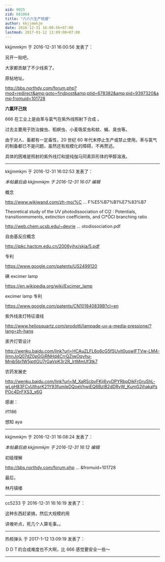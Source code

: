 ```yaml
---
aid: 9025
zid: 681064
title: "六六六生产梳理"
author: kkjjmmkjm
date: 2016-12-31 16:00:56+07:00
lastmod: 2017-01-12 13:09:00+07:00
---
```


kkjjmmkjm 于 2016-12-31 16:00:56 发表了：

另开一贴吧，

大家都贡献了不少线索了。

原帖地址。

http://bbs.northdy.com/forum.php?mod=redirect&amp;goto=findpost&amp;ptid=678382&amp;pid=9397320&amp;fromuid=101728

**六氯环己烷**

666 在工业上是由苯与氯气在紫外线照射下合成 。

过去主要用于防治蝗虫、稻螟虫、小麦吸浆虫和蚊、蝇、臭虫等。

由于对人、畜都有一定毒性，20 世纪 60 年代末停止生产或禁止使用。苯与氯气的制备都已不是问题，虽然还有规模化的障碍，不再赘述。

具体的困难是照射的紫外线灯和提纯伽马同素异形体的甲醇溶液。

---

kkjjmmkjm 于 2016-12-31 16:02:53 发表了：

_本帖最后由 kkjjmmkjm 于 2016-12-31 16:07 编辑_

概念

http://www.wikiwand.com/zh-mo/%C ... F%E5%B7%B1%E7%83%B7

Theoretical study of the UV photodissociation of Cl2 : Potentials, transitionmoments, extinction coefficients, and Cl\*ÕCl branching ratio

http://web.chem.ucsb.edu/~devrie ... otodissociation.pdf

自由基反应概念

http://jpkc.hactcm.edu.cn/2006yjhx/skja/5.pdf

专利

https://www.google.com/patents/US2499120

碘 excimer lamp

https://en.wikipedia.org/wiki/Excimer_lamp

excimer lamp 专利

https://www.google.com/patents/CN101840839B?cl=en

紫外线汞灯特征谱线

http://www.heliosquartz.com/prodotti/lampade-uv-a-media-pressione/?lang=zh-hans

汞齐灯管设计

http://wenku.baidu.com/link?url=HCAuZLFL6o6cG5fSUyit0uswIFTVw-LM4-ilmnJoQ07dZ0pGGiRNHd4CrrQZiwOgvhu-Mnjb5bj1W5jptIGU7rGaVpK3r2R_lrtMmUf3tk7

农药发展史

http://wenku.baidu.com/link?url=M_XaRScbvFKji6vyDPYRbpDikFrGruShL-wLgH83FCvUthsrK21Y93fumleDQoeVhwiEQ6BziB2dDRvW_KumG2jhakaYsPOc4DrFXS3_x6G

感谢：

if1186

想知 aya

---

kkjjmmkjm 于 2016-12-31 16:08:24 发表了：

_本帖最后由 kkjjmmkjm 于 2016-12-31 16:12 编辑_

初级理解

http://bbs.northdy.com/forum.php ... &amp;fromuid=101728

最后，

林丹镇楼

---

cc5233 于 2016-12-31 16:16:19 发表了：

这种东西赶紧搞，然后大规模的用

讲难听点，死几个人算毛事。。

---

热核弹头 于 2017-1-12 13:09:19 发表了：

ＤＤＴ的合成难度也不大啊，比 666 感觉要安全一些～

---
